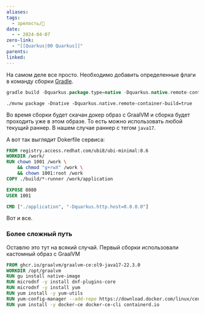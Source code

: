 ```yaml
---
aliases: 
tags:
  - зрелость/🌱
date:
  - - 2024-04-07
zero-link:
  - "[[Quarkus|00 Quarkus]]"
parents: 
linked:
---
```

На самом деле все просто. Необходимо добавить определенные флаги в команду сборки [Gradle](Gradle.md).

```gradle
gradle build -Dquarkus.package.type=native -Dquarkus.native.remote-container-build=true
```

```maven
./mvnw package -Dnative -Dquarkus.native.remote-container-build=true
```

Во время сборки будет скачан докер образ с GraalVM и сборка будет проходить уже в этом образе. То есть можно использовать любой текущий раннер. В нашем случае раннер с тегом `java17`.

А вот так выглядит Dokerfile сервиса:
```Dockerfile
FROM registry.access.redhat.com/ubi8/ubi-minimal:8.6
WORKDIR /work/
RUN chown 1001 /work \
    && chmod "g+rwX" /work \
    && chown 1001:root /work
COPY ./build/*-runner /work/application

EXPOSE 8080
USER 1001

CMD ["./application", "-Dquarkus.http.host=0.0.0.0"]
```

Вот и все.

### Более сложный путь
Оставлю это тут на всякий случай. Первый сборки использовали кастомный образ с GraalVM

```Dockerfile
FROM ghcr.io/graalvm/graalvm-ce:ol9-java17-22.3.0
WORKDIR /opt/graalvm
RUN gu install native-image
RUN microdnf -y install dnf-plugins-core
RUN microdnf -y install yum
RUN yum install -y yum-utils
RUN yum-config-manager --add-repo https://download.docker.com/linux/centos/docker-ce.repo
RUN yum install -y docker-ce docker-ce-cli containerd.io
```